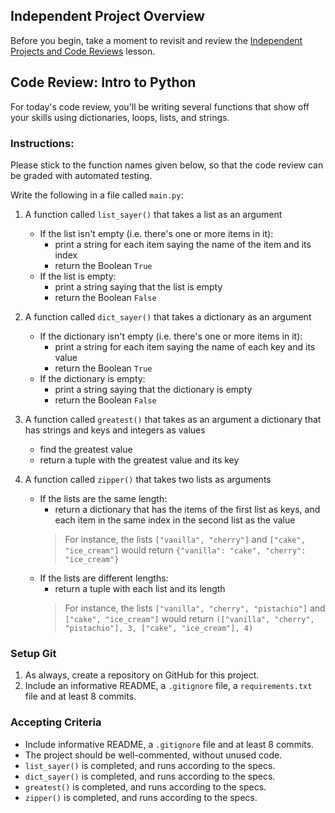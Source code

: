 ## Independent Project Overview
Before you begin, take a moment to revisit and review the [Independent Projects and Code Reviews](https://www.learnhowtoprogram.com/introduction-to-programming/getting-started-at-epicodus/independent-projects-and-code-reviews) lesson.

## Code Review: Intro to Python
For today's code review, you'll be writing several functions that show off your skills using dictionaries, loops, lists, and strings.

### Instructions:
Please stick to the function names given below, so that the code review can be graded with automated testing.

Write the following in a file called `main.py`:
1. A function called `list_sayer()` that takes a list as an argument
    - If the list isn't empty (i.e. there's one or more items in it):
        - print a string for each item saying the name of the item and its index
        - return the Boolean `True`
    - If the list is empty:
        - print a string saying that the list is empty
        - return the Boolean `False`

1. A function called `dict_sayer()` that takes a dictionary as an argument
    - If the dictionary isn't empty (i.e. there's one or more items in it):
        - print a string for each item saying the name of each key and its value
        - return the Boolean `True`
    - If the dictionary is empty:
        - print a string saying that the dictionary is empty
        - return the Boolean `False`

1. A function called `greatest()` that takes as an argument a dictionary that has strings and keys and integers as values
    - find the greatest value
    - return a tuple with the greatest value and its key

1. A function called `zipper()` that takes two lists as arguments
    - If the lists are the same length:
        - return a dictionary that has the items of the first list as keys, and each item in the same index in the second list as the value
        > For instance, the lists `["vanilla", "cherry"]` and `["cake", "ice_cream"]` would return `{"vanilla": "cake", "cherry": "ice_cream"}`
    - If the lists are different lengths:
        - return a tuple with each list and its length
        > For instance, the lists `["vanilla", "cherry", "pistachio"]` and `["cake", "ice_cream"]` would return `(["vanilla", "cherry", "pistachio"], 3, ["cake", "ice_cream"], 4)`

### Setup Git
1. As always, create a repository on GitHub for this project. 
1. Include an informative README, a `.gitignore` file, a `requirements.txt` file and at least 8 commits.

### Accepting Criteria
- Include informative README, a `.gitignore` file and at least 8 commits.
- The project should be well-commented, without unused code.
- `list_sayer()` is completed, and runs according to the specs.
- `dict_sayer()` is completed, and runs according to the specs.
- `greatest()` is completed, and runs according to the specs.
- `zipper()` is completed, and runs according to the specs.